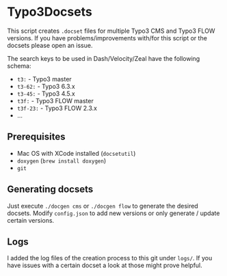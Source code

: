 # Typo3Docsets

This script creates `.docset` files for multiple Typo3 CMS and Typo3 FLOW versions. If you have problems/improvements with/for this script or the docsets please open an issue.

The search keys to be used in Dash/Velocity/Zeal have the following schema:

* `t3:` - Typo3 master
* `t3-62:` - Typo3 6.3.x
* `t3-45:` - Typo3 4.5.x
* `t3f:` - Typo3 FLOW master
* `t3f-23:` - Typo3 FLOW 2.3.x
* ...

## Prerequisites

* Mac OS with XCode installed (`docsetutil`)
* `doxygen`  (`brew install doxygen`)
* `git`

## Generating docsets

Just execute `./docgen cms` or `./docgen flow` to generate the desired docsets. Modify `config.json` to add new versions or only generate / update certain versions.

## Logs

I added the log files of the creation process to this git under `logs/`. If you have issues with a certain docset a look at those might prove helpful.
